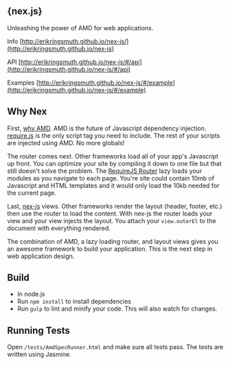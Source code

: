 ## {nex.js}
Unleashing the power of AMD for web applications.

Info [http://erikringsmuth.github.io/nex-js/](http://erikringsmuth.github.io/nex-js)

API [http://erikringsmuth.github.io/nex-js/#/api](http://erikringsmuth.github.io/nex-js/#/api)

Examples [http://erikringsmuth.github.io/nex-js/#/example](http://erikringsmuth.github.io/nex-js/#/example)

## Why Nex
First, [why AMD](http://requirejs.org/docs/whyamd.html). AMD is the future of Javascript dependency injection. [require.js](http://requirejs.org/) is the only script tag you need to include. The rest of your scripts are injected using AMD. No more globals!

The router comes next. Other frameworks load all of your app's Javascript up front. You can optimize your site by compiling it down to one file but that still doesn't solve the problem. The [RequireJS Router](https://github.com/erikringsmuth/requirejs-router) lazy loads your modules as you navigate to each page. You're site could contain 10mb of Javascript and HTML templates and it would only load the 10kb needed for the current page.

Last, [nex-js](http://erikringsmuth.github.io/nex-js/) views. Other frameworks render the layout (header, footer, etc.) then use the router to load the content. With nex-js the router loads your view and your view injects the layout. You attach your `view.outerEl` to the document with everything rendered.

The combination of AMD, a lazy loading router, and layout views gives you an awesome framework to build your application. This is the next step in web application design.

## Build
- In node.js
- Run `npm install` to install dependencies
- Run `gulp` to lint and minify your code. This will also watch for changes.

## Running Tests
Open `/tests/AmdSpecRunner.html` and make sure all tests pass. The tests are written using Jasmine.
